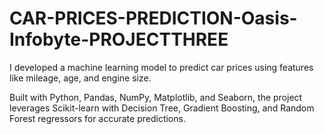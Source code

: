 # CAR-PRICES-PREDICTION-Oasis-Infobyte-PROJECTTHREE
I developed a machine learning model to predict car prices using features like mileage, age, and engine size. 

Built with Python, Pandas, NumPy, Matplotlib, and Seaborn, the project leverages Scikit-learn with Decision Tree, Gradient Boosting, and Random Forest regressors for accurate predictions.
